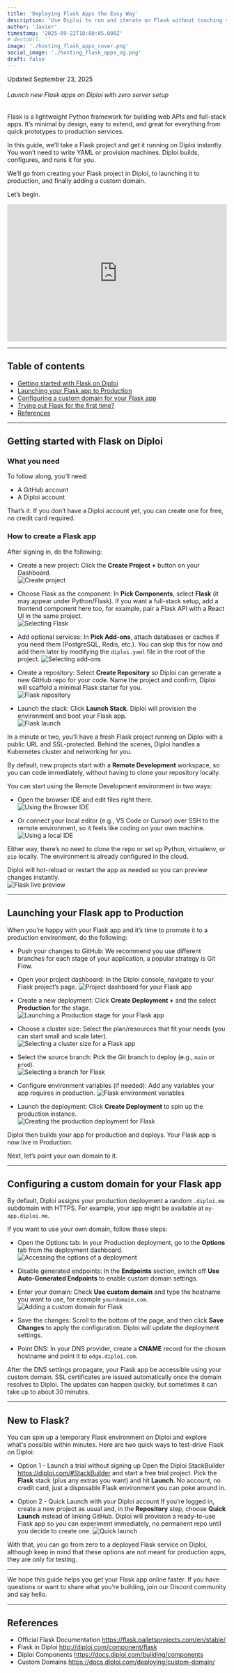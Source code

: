```yaml
---
title: 'Deploying Flask Apps the Easy Way'
description: 'Use Diploi to run and iterate on Flask without touching servers'
author: 'Javier'
timestamp: '2025-09-22T18:00:05.000Z'
# devtoUrl: ''
image: './hosting_flask_apps_cover.png'
social_image: './hosting_flask_apps_og.png'
draft: false
---
```


Updated <time datetime="2025-09-23T01:00:05.000Z">September 23, 2025</time>

###### Launch new Flask apps on Diploi with zero server setup

Flask is a lightweight Python framework for building web APIs and full-stack apps. It’s minimal by design, easy to extend, and great for everything from quick prototypes to production services.

In this guide, we’ll take a Flask project and get it running on Diploi instantly. You won’t need to write YAML or provision machines. Diploi builds, configures, and runs it for you.

We’ll go from creating your Flask project in Diploi, to launching it to production, and finally adding a custom domain.

Let’s begin.

<div style="display:flex; justify-content:center; width:100%">
    <iframe width="560" height="315" src="https://www.youtube.com/embed/IaK1I37tHGE?si=eTwLhYkY4P86an-p" title="Launching a Flask application with Diploi" frameborder="0" allow="accelerometer; autoplay; clipboard-write; encrypted-media; gyroscope; picture-in-picture; web-share" referrerpolicy="strict-origin-when-cross-origin" allowfullscreen></iframe>
</div>

---

## Table of contents

- [Getting started with Flask on Diploi](#getting-started-with-flask-on-diploi)
- [Launching your Flask app to Production](#launching-your-flask-app-to-production)
- [Configuring a custom domain for your Flask app](#configuring-a-custom-domain-for-your-flask-app)
- [Trying out Flask for the first time?](#new-to-flask)
- [References](#references)

---

## Getting started with Flask on Diploi

### What you need

To follow along, you’ll need:

- A GitHub account
- A Diploi account

That’s it. If you don’t have a Diploi account yet, you can create one for free, no credit card required.

### How to create a Flask app

After signing in, do the following:

- Create a new project: Click the **Create Project +** button on your Dashboard.  
  ![Create project](../../../images/blog/create-project.png)

- Choose Flask as the component: In **Pick Components**, select **Flask** (it may appear under Python/Flask). If you want a full-stack setup, add a frontend component here too, for example, pair a Flask API with a React UI in the same project.  
  ![Selecting Flask](flask-component.png)

- Add optional services: In **Pick Add-ons**, attach databases or caches if you need them (PostgreSQL, Redis, etc.). You can skip this for now and add them later by modifying the `diploi.yaml` file in the root of the project.
  ![Selecting add-ons](../../../images/blog/selecting-add-ons-2.png)

- Create a repository: Select **Create Repository** so Diploi can generate a new GitHub repo for your code. Name the project and confirm, Diploi will scaffold a minimal Flask starter for you.  
  ![Flask repository](../../../images/blog/creating-a-repo.png)

- Launch the stack: Click **Launch Stack**. Diploi will provision the environment and boot your Flask app.  
  ![Flask launch](../../../images/blog/launch-project.png)

In a minute or two, you’ll have a fresh Flask project running on Diploi with a public URL and SSL-protected. Behind the scenes, Diploi handles a Kubernetes cluster and networking for you.

By default, new projects start with a **Remote Development** workspace, so you can code immediately, without having to clone your repository locally.

You can start using the Remote Development environment in two ways:

- Open the browser IDE and edit files right there.  
  ![Using the Browser IDE](../../../images/blog/browser-ide.png)

- Or connect your local editor (e.g., VS Code or Cursor) over SSH to the remote environment, so it feels like coding on your own machine.
  ![Using a local IDE](../../../images/blog/using-a-local-ide.png)

Either way, there’s no need to clone the repo or set up Python, virtualenv, or `pip` locally. The environment is already configured in the cloud.

Diploi will hot-reload or restart the app as needed so you can preview changes instantly.  
![Flask live preview](flask-preview.png)

---

## Launching your Flask app to Production

When you’re happy with your Flask app and it’s time to promote it to a production environment, do the following:

- Push your changes to GitHub: We recommend you use different branches for each stage of your application, a popular strategy is Git Flow.

- Open your project dashboard: In the Diploi console, navigate to your Flask project’s page.
  ![Project dashboard for your Flask app](flask-project-dashboard.png)
- Create a new deployment: Click **Create Deployment +** and the select **Production** for the stage.
  ![Launching a Production stage for your Flask app](../../../images/blog/production-stage.png)

- Choose a cluster size: Select the plan/resources that fit your needs (you can start small and scale later).
  ![Selecting a cluster size for a Flask app](../../../images/blog/cluster-size-selection.png)

- Select the source branch: Pick the Git branch to deploy (e.g., `main` or `prod`).  
  ![Selecting a branch for Flask](../../../images/blog/selecting-a-branch.png)

- Configure environment variables (if needed): Add any variables your app requires in production.
  ![Flask environment variables](flask-env-variables.png)

- Launch the deployment: Click **Create Deployment** to spin up the production instance.  
  ![Creating the production deployment for Flask](../../../images/blog/creating-deployment.png)

Diploi then builds your app for production and deploys. Your Flask app is now live in Production.

Next, let’s point your own domain to it.

---

## Configuring a custom domain for your Flask app

By default, Diploi assigns your production deployment a random `.diploi.me` subdomain with HTTPS. For example, your app might be available at `my-app.diploi.me`.

If you want to use your own domain, follow these steps:

- Open the Options tab: In your Production deployment, go to the **Options** tab from the deployment dashboard.
  ![Accessing the options of a deployment](../../../images/blog/deployment-options.png)

- Disable generated endpoints: In the **Endpoints** section, switch off **Use Auto-Generated Endpoints** to enable custom domain settings.

- Enter your domain: Check **Use custom domain** and type the hostname you want to use, for example `yourdomain.com`.  
  ![Adding a custom domain for Flask](../../../images/blog/adding-a-custom-domain.png)

- Save the changes: Scroll to the bottom of the page, and then click **Save Changes** to apply the configuration. Diploi will update the deployment settings.

- Point DNS: In your DNS provider, create a **CNAME** record for the chosen hostname and point it to `edge.diploi.com`.

After the DNS settings propagate, your Flask app be accessible using your custom domain. SSL certificates are issued automatically once the domain resolves to Diploi. The updates can happen quickly, but sometimes it can take up to about 30 minutes.

---

## New to Flask?

You can spin up a temporary Flask environment on Diploi and explore what's possible within minutes. Here are two quick ways to test-drive Flask on Diploi:

- Option 1 - Launch a trial without signing up
  Open the Diploi StackBuilder <a href="https://diploi.com/#StackBuilder" target="_blank">https://diploi.com/#StackBuilder</a> and start a free trial project. Pick the **Flask** stack (plus any extras you want) and hit **Launch**. No account, no credit card, just a disposable Flask environment you can poke around in.

- Option 2 - Quick Launch with your Diploi account
  If you’re logged in, create a new project as usual and, in the **Repository** step, choose **Quick Launch** instead of linking GitHub. Diploi will provision a ready-to-use Flask app so you can experiment immediately, no permanent repo until you decide to create one.
  ![Quick launch](../../../images/blog/quick-launch.png)

With that, you can go from zero to a deployed Flask service on Diploi, although keep in mind that these options are not meant for production apps, they are only for testing.

---

We hope this guide helps you get your Flask app online faster. If you have questions or want to share what you’re building, join our Discord community and say hello.

---

## References

- Official Flask Documentation https://flask.palletsprojects.com/en/stable/
- Flask in Diploi http://diploi.com/component/flask
- Diploi Components https://docs.diploi.com/building/components
- Custom Domains https://docs.diploi.com/deploying/custom-domain/
